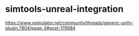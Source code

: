 # simtools-unreal-integration

https://www.xsimulator.net/community/threads/generic-unity-plugin.7804/page-3#post-179984
